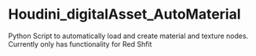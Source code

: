 # Houdini_digitalAsset_AutoMaterial
 Python Script to automatically load and create material and texture nodes. Currently only has functionality for Red Shfit
